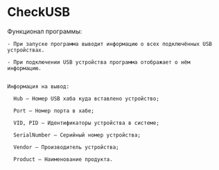 # CheckUSB

Функционал программы:

    - При запуске программа выводит информацию о всех подключённых USB устройствах.
    
    - При подключении USB устройства программа отображает о нём информацию. 
    
    
    Информация на вывод:
    
      Hub – Номер USB хаба куда вставлено устройство;
      
      Port – Номер порта в хабе;
      
      VID, PID – Идентификаторы устройства в системе;
      
      SerialNumber – Серийный номер устройства;
      
      Vendor – Производитель устройства;
      
      Product – Наименование продукта.
